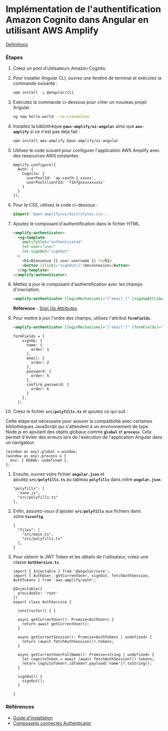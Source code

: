 # **Implémentation de l'authentification Amazon Cognito dans Angular en utilisant AWS Amplify**

[Definitions](https://www.notion.so/Definitions-8edddc41fd6a4180b803884a3cf734b6?pvs=21)

### **Étapes**

1. Créez un pool d'utilisateurs Amazon Cognito. 
2. Pour installer Angular CLI, ouvrez une fenêtre de terminal et exécutez la commande suivante :
    
    ```bash
    npm install -g @angular/cli
    ```
    
3. Exécutez la commande ci-dessous pour créer un nouveau projet Angular.
    
    ```bash
    ng new hello-world --no-standalone
    ```
    
4. Installez la bibliothèque **`@aws-amplify/ui-angular`** ainsi que **`aws-amplify`** si ce n'est pas déjà fait :
    
    ```bash
    npm install aws-amplify @aws-amplify/ui-angular
    ```
    
5. Utilisez le code suivant pour configurer l'application AWS Amplify avec des ressources AWS existantes.
    
    ```tsx
    Amplify.configure({
      Auth: {
        Cognito: {
          userPoolId: 'ap-south-1_xxxxx',
          userPoolClientId: '71h7gnxxxxxxxxx'
        }
      }
    });
    ```
    
6. Pour le CSS, utilisez le code ci-dessous :
    
    ```scss
    @import '@aws-amplify/ui/dist/styles.css';
    
    ```
    
7. Ajoutez le composant d'authentification dans le fichier HTML.
    
    ```html
    <amplify-authenticator>
      <ng-template
        amplifySlot="authenticated"
        let-user="user"
        let-signOut="signOut"
      >
        <h1>Bienvenue {{ user.username }} !</h1>
        <button (click)="signOut()">Déconnexion</button>
      </ng-template>
    </amplify-authenticator>
    ```
    
8. Mettez à jour le composant d'authentification avec les champs d'inscription.
    
    ```html
    <amplify-authenticator [loginMechanisms]="['email']" [signUpAttributes]="['name']">
    ```
    
    **Référence** - [Sign Up Attributes](https://ui.docs.amplify.aws/angular/connected-components/authenticator/configuration#sign-up-attributes)
    
9. Pour mettre à jour l'ordre des champs, utilisez l'attribut **`formFields`**.
    
    ```html
    <amplify-authenticator [loginMechanisms]="['email']" [formFields]="formFields" [signUpAttributes]="['name']">
    
    ```
    
    ```tsx
    formFields = {
        signUp: {
          name: {
            order: 1
          },
          email: {
            order: 2
          },
          password: {
            order: 5
          },
          confirm_password: {
            order: 6
          }
        },
      };
    
    ```
    
10. Créez le fichier **`src/polyfills.ts`** et ajoutez ce qui suit :

 Cette étape est nécessaire pour assurer la compatibilité avec certaines bibliothèques JavaScript qui s'attendent à un environnement de type Node.js en ajoutant des objets globaux comme **`global`** et **`process`**. Cela permet d'éviter des erreurs lors de l'exécution de l'application Angular dans un navigateur.

```tsx
(window as any).global = window;
(window as any).process = {
  env: { DEBUG: undefined },
};
```

1. Ensuite, ouvrez votre fichier **`angular.json`** et ajoutez **`src/polyfills.ts`** au tableau **`polyfills`** dans votre **`angular.json`**.
    
    ```tsx
    "polyfills": [
      "zone.js",
      "src/polyfills.ts"
    ],
    
    ```
    
2. Enfin, assurez-vous d'ajouter **`src/polyfills`** aux fichiers dans votre **`tsconfig`**.
    
    ```tsx
    {
      "files": [
        "src/main.ts",
        "src/polyfills.ts"
      ],
    }
    
    ```
    
3. Pour obtenir le JWT Token et les détails de l'utilisateur, créez une classe **`AuthService.ts`**.
    
    ```tsx
    import { Injectable } from '@angular/core';
    import { AuthUser, getCurrentUser, signOut, fetchAuthSession, AuthTokens } from 'aws-amplify/auth';
    
    @Injectable({
      providedIn: 'root'
    })
    export class AuthService {
    
      constructor() { }
    
      async getCurrentUser(): Promise<AuthUser> {
        return await getCurrentUser();
      }
    
      async getCurrentSession(): Promise<AuthTokens | undefined> {
        return (await fetchAuthSession()).tokens;
      }
    
      async getCurrentUserFullName(): Promise<string | undefined> {
        let cognitoToken = await (await fetchAuthSession()).tokens;
        return cognitoToken?.idToken?.payload['name']?.toString();
      }
    
      signOut() {
        signOut();
      }
    
    }
    
    ```
    

### **Références**

- [Guide d'installation](https://ui.docs.amplify.aws/angular/getting-started/installation)
- [Composants connectés Authenticator](https://ui.docs.amplify.aws/angular/connected-components/authenticator)

